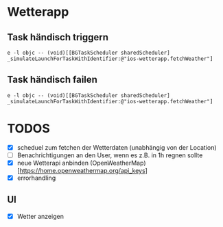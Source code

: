 #  Wetterapp

## Task händisch triggern

```e -l objc -- (void)[[BGTaskScheduler sharedScheduler] _simulateLaunchForTaskWithIdentifier:@"ios-wetterapp.fetchWeather"]```

## Task händisch failen 
```e -l objc -- (void)[[BGTaskScheduler sharedScheduler] _simulateLaunchForTaskWithIdentifier:@"ios-wetterapp.fetchWeather"]```


# TODOS

- [x] scheduel zum fetchen der Wetterdaten (unabhängig von der Location)
- [ ] Benachrichtigungen an den User, wenn es z.B. in 1h regnen sollte
- [x] neue Wetterapi anbinden (OpenWeatherMap)[https://home.openweathermap.org/api_keys]
- [x] errorhandling

## UI

- [x] Wetter anzeigen



